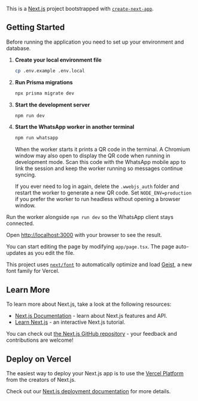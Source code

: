 This is a [Next.js](https://nextjs.org) project bootstrapped with [`create-next-app`](https://nextjs.org/docs/app/api-reference/cli/create-next-app).

## Getting Started

Before running the application you need to set up your environment and database.

1. **Create your local environment file**

   ```bash
   cp .env.example .env.local
   ```

2. **Run Prisma migrations**

   ```bash
   npx prisma migrate dev
   ```

3. **Start the development server**

   ```bash
   npm run dev
   ```

4. **Start the WhatsApp worker in another terminal**

   ```bash
   npm run whatsapp
   ```

   When the worker starts it prints a QR code in the terminal. A Chromium window
   may also open to display the QR code when running in development mode.
   Scan this code with the WhatsApp mobile app to link the session and keep the
   worker running so messages continue syncing.

   If you ever need to log in again, delete the `.wwebjs_auth` folder and restart
   the worker to generate a new QR code. Set `NODE_ENV=production` if you prefer
   the worker to run headless without opening a browser window.

Run the worker alongside `npm run dev` so the WhatsApp client stays connected.

Open [http://localhost:3000](http://localhost:3000) with your browser to see the result.

You can start editing the page by modifying `app/page.tsx`. The page auto-updates as you edit the file.

This project uses [`next/font`](https://nextjs.org/docs/app/building-your-application/optimizing/fonts) to automatically optimize and load [Geist](https://vercel.com/font), a new font family for Vercel.

## Learn More

To learn more about Next.js, take a look at the following resources:

- [Next.js Documentation](https://nextjs.org/docs) - learn about Next.js features and API.
- [Learn Next.js](https://nextjs.org/learn) - an interactive Next.js tutorial.

You can check out [the Next.js GitHub repository](https://github.com/vercel/next.js) - your feedback and contributions are welcome!

## Deploy on Vercel

The easiest way to deploy your Next.js app is to use the [Vercel Platform](https://vercel.com/new?utm_medium=default-template&filter=next.js&utm_source=create-next-app&utm_campaign=create-next-app-readme) from the creators of Next.js.

Check out our [Next.js deployment documentation](https://nextjs.org/docs/app/building-your-application/deploying) for more details.
